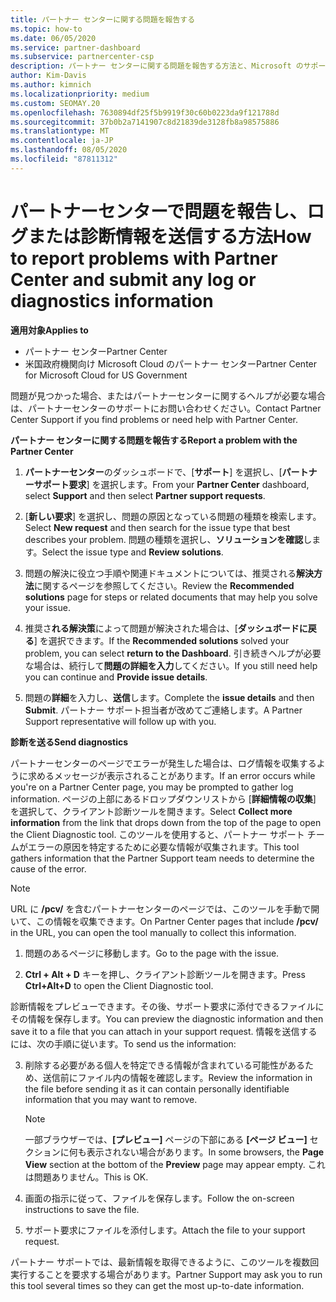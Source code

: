 ```yaml
---
title: パートナー センターに関する問題を報告する
ms.topic: how-to
ms.date: 06/05/2020
ms.service: partner-dashboard
ms.subservice: partnercenter-csp
description: パートナー センターに関する問題を報告する方法と、Microsoft のサポート チーム向けの診断情報を収集する方法について説明します。
author: Kim-Davis
ms.author: kimnich
ms.localizationpriority: medium
ms.custom: SEOMAY.20
ms.openlocfilehash: 7630894df25f5b9919f30c60b0223da9f121788d
ms.sourcegitcommit: 37b0b2a7141907c8d21839de3128fb8a98575886
ms.translationtype: MT
ms.contentlocale: ja-JP
ms.lasthandoff: 08/05/2020
ms.locfileid: "87811312"
---
```

# <a name="how-to-report-problems-with-partner-center-and-submit-any-log-or-diagnostics-information"></a><span data-ttu-id="f91ac-103">パートナーセンターで問題を報告し、ログまたは診断情報を送信する方法</span><span class="sxs-lookup"><span data-stu-id="f91ac-103">How to report problems with Partner Center and submit any log or diagnostics information</span></span>

<span data-ttu-id="f91ac-104">**適用対象**</span><span class="sxs-lookup"><span data-stu-id="f91ac-104">**Applies to**</span></span>

- <span data-ttu-id="f91ac-105">パートナー センター</span><span class="sxs-lookup"><span data-stu-id="f91ac-105">Partner Center</span></span>
- <span data-ttu-id="f91ac-106">米国政府機関向け Microsoft Cloud のパートナー センター</span><span class="sxs-lookup"><span data-stu-id="f91ac-106">Partner Center for Microsoft Cloud for US Government</span></span>

<span data-ttu-id="f91ac-107">問題が見つかった場合、またはパートナーセンターに関するヘルプが必要な場合は、パートナーセンターのサポートにお問い合わせください。</span><span class="sxs-lookup"><span data-stu-id="f91ac-107">Contact Partner Center Support if you find problems or need help with Partner Center.</span></span>

<span data-ttu-id="f91ac-108">**パートナー センターに関する問題を報告する**</span><span class="sxs-lookup"><span data-stu-id="f91ac-108">**Report a problem with the Partner Center**</span></span>

1. <span data-ttu-id="f91ac-109">**パートナーセンター**のダッシュボードで、[**サポート**] を選択し、[**パートナーサポート要求**] を選択します。</span><span class="sxs-lookup"><span data-stu-id="f91ac-109">From your **Partner Center** dashboard, select **Support** and then select **Partner support requests**.</span></span>

2. <span data-ttu-id="f91ac-110">[**新しい要求**] を選択し、問題の原因となっている問題の種類を検索します。</span><span class="sxs-lookup"><span data-stu-id="f91ac-110">Select **New request** and then search for the issue type that best describes your problem.</span></span> <span data-ttu-id="f91ac-111">問題の種類を選択し、**ソリューションを確認**します。</span><span class="sxs-lookup"><span data-stu-id="f91ac-111">Select the issue type and **Review solutions**.</span></span>

3. <span data-ttu-id="f91ac-112">問題の解決に役立つ手順や関連ドキュメントについては、推奨される**解決方法**に関するページを参照してください。</span><span class="sxs-lookup"><span data-stu-id="f91ac-112">Review the **Recommended solutions** page for steps or related documents that may help you solve your issue.</span></span>

4. <span data-ttu-id="f91ac-113">推奨さ**れる解決策**によって問題が解決された場合は、[**ダッシュボードに戻る**] を選択できます。</span><span class="sxs-lookup"><span data-stu-id="f91ac-113">If the **Recommended solutions** solved your problem, you can select **return to the Dashboard**.</span></span> <span data-ttu-id="f91ac-114">引き続きヘルプが必要な場合は、続行して**問題の詳細を入力**してください。</span><span class="sxs-lookup"><span data-stu-id="f91ac-114">If you still need help you can continue and **Provide issue details**.</span></span>

5. <span data-ttu-id="f91ac-115">問題の**詳細**を入力し、**送信**します。</span><span class="sxs-lookup"><span data-stu-id="f91ac-115">Complete the **issue details** and then **Submit**.</span></span> <span data-ttu-id="f91ac-116">パートナー サポート担当者が改めてご連絡します。</span><span class="sxs-lookup"><span data-stu-id="f91ac-116">A Partner Support representative will follow up with you.</span></span>

<span data-ttu-id="f91ac-117">**診断を送る**</span><span class="sxs-lookup"><span data-stu-id="f91ac-117">**Send diagnostics**</span></span>

<span data-ttu-id="f91ac-118">パートナーセンターのページでエラーが発生した場合は、ログ情報を収集するように求めるメッセージが表示されることがあります。</span><span class="sxs-lookup"><span data-stu-id="f91ac-118">If an error occurs while you're on a Partner Center page, you may be prompted to gather log information.</span></span> <span data-ttu-id="f91ac-119">ページの上部にあるドロップダウンリストから [**詳細情報の収集**] を選択して、クライアント診断ツールを開きます。</span><span class="sxs-lookup"><span data-stu-id="f91ac-119">Select **Collect more information** from the link that drops down from the top of the page to open the Client Diagnostic tool.</span></span> <span data-ttu-id="f91ac-120">このツールを使用すると、パートナー サポート チームがエラーの原因を特定するために必要な情報が収集されます。</span><span class="sxs-lookup"><span data-stu-id="f91ac-120">This tool gathers information that the Partner Support team needs to determine the cause of the error.</span></span> 

>[!NOTE]
><span data-ttu-id="f91ac-121">URL に **/pcv/** を含むパートナーセンターのページでは、このツールを手動で開いて、この情報を収集できます。</span><span class="sxs-lookup"><span data-stu-id="f91ac-121">On Partner Center pages that include **/pcv/** in the URL, you can open the tool manually to collect this information.</span></span>

1. <span data-ttu-id="f91ac-122">問題のあるページに移動します。</span><span class="sxs-lookup"><span data-stu-id="f91ac-122">Go to the page with the issue.</span></span>

2. <span data-ttu-id="f91ac-123">**Ctrl + Alt + D** キーを押し、クライアント診断ツールを開きます。</span><span class="sxs-lookup"><span data-stu-id="f91ac-123">Press **Ctrl+Alt+D** to open the Client Diagnostic tool.</span></span>

<span data-ttu-id="f91ac-124">診断情報をプレビューできます。その後、サポート要求に添付できるファイルにその情報を保存します。</span><span class="sxs-lookup"><span data-stu-id="f91ac-124">You can preview the diagnostic information and then save it to a file that you can attach in your support request.</span></span> <span data-ttu-id="f91ac-125">情報を送信するには、次の手順に従います。</span><span class="sxs-lookup"><span data-stu-id="f91ac-125">To send us the information:</span></span>

3. <span data-ttu-id="f91ac-126">削除する必要がある個人を特定できる情報が含まれている可能性があるため、送信前にファイル内の情報を確認します。</span><span class="sxs-lookup"><span data-stu-id="f91ac-126">Review the information in the file before sending it as it can contain personally identifiable information that you may want to remove.</span></span> 

    >[!NOTE]
    ><span data-ttu-id="f91ac-127">一部ブラウザーでは、**[プレビュー]** ページの下部にある **[ページ ビュー]** セクションに何も表示されない場合があります。</span><span class="sxs-lookup"><span data-stu-id="f91ac-127">In some browsers, the **Page View** section at the bottom of the **Preview** page may appear empty.</span></span> <span data-ttu-id="f91ac-128">これは問題ありません。</span><span class="sxs-lookup"><span data-stu-id="f91ac-128">This is OK.</span></span>

4. <span data-ttu-id="f91ac-129">画面の指示に従って、ファイルを保存します。</span><span class="sxs-lookup"><span data-stu-id="f91ac-129">Follow the on-screen instructions to save the file.</span></span>

5. <span data-ttu-id="f91ac-130">サポート要求にファイルを添付します。</span><span class="sxs-lookup"><span data-stu-id="f91ac-130">Attach the file to your support request.</span></span>

<span data-ttu-id="f91ac-131">パートナー サポートでは、最新情報を取得できるように、このツールを複数回実行することを要求する場合があります。</span><span class="sxs-lookup"><span data-stu-id="f91ac-131">Partner Support may ask you to run this tool several times so they can get the most up-to-date information.</span></span>

